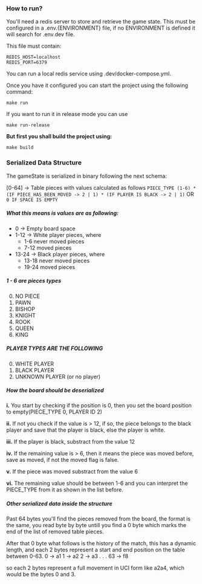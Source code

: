 ### How to run?

You'll need a redis server to store and retrieve the game state. This must be configured in a .env.{ENVIRONMENT} file, if no ENVIRONMENT is defined it will search for .env.dev file.

This file must contain:
```
REDIS_HOST=localhost
REDIS_PORT=6379
```

You can run a local redis service using .dev/docker-compose.yml.


Once you have it configured you can start the project using the following command:

```
make run
```

If you want to run it in release mode you can use

```
make run-release
```

**But first you shall build the project using:**

```
make build
```


### Serialized Data Structure

The gameState is serialized in binary following the next schema:

[0-64] -> Table pieces with values calculated as follows
```PIECE_TYPE (1-6) * (IF PIECE_HAS_BEEN_MOVED -> 2 | 1) * (IF PLAYER IS BLACK -> 2 | 1)```
OR
``` 0 IF SPACE IS EMPTY ```

##### What this means is values are as following: 
* 0 -> Empty board space
* 1-12 -> White player pieces, where
  * 1-6 never moved pieces
  * 7-12 moved pieces
* 13-24 -> Black player pieces, where
  * 13-18 never moved pieces
  * 19-24 moved pieces


##### 1 - 6 are pieces types
0. NO PIECE
1. PAWN
2. BISHOP
3. KNIGHT
4. ROOK
5. QUEEN
6. KING

##### PLAYER TYPES ARE THE FOLLOWING
0. WHITE PLAYER
1. BLACK PLAYER
2. UNKNOWN PLAYER (or no player)

##### How the board should be deserialized

**i.** You start by checking if the position is 0, then you set the board position to empty(PIECE_TYPE 0, PLAYER ID 2)

**ii.** If not you check if the value is > 12, if so, the piece belongs to the black player and save that the player is black, else the player is white. 

**iii.** If the player is black, substract from the value 12

**iv.** If the remaining value is > 6, then it means the piece was moved before, save as moved, if not the moved flag is false.

**v.** If the piece was moved substract from the value 6

**vi.** The remaining value should be between 1-6 and you can interpret the PIECE_TYPE from it as shown in the list before.

##### Other serialized data inside the structure

Past 64 bytes you'll find the pieces removed from the board, the format is the same, you read byte by byte untill you find a 0 byte which marks the end of the list of removed table pieces.

After that 0 byte what follows is the history of the match, this has a dynamic length, and each 2 bytes represent a start and end position on the table between 0-63. 
0 -> a1
1 -> a2
2 -> a3
.
.
.
63 -> f8

so each 2 bytes represent a full movement in UCI form like a2a4, which would be the bytes 0 and 3.
